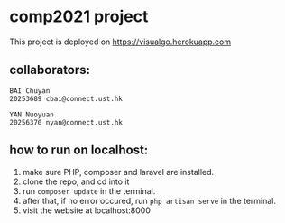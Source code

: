 # comp2021 project
This project is deployed on https://visualgo.herokuapp.com
## collaborators:
```
BAI Chuyan
20253689 cbai@connect.ust.hk

YAN Nuoyuan
20256370 nyan@connect.ust.hk
```
## how to run on localhost:
1. make sure PHP, composer and laravel are installed.
2. clone the repo, and cd into it
3. run ```composer update``` in the terminal.
4. after that, if no error occured, run ```php artisan serve``` in the terminal.
5. visit the website at localhost:8000
